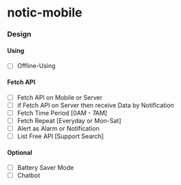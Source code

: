 # notic-mobile

### Design

#### Using

* [ ] Offline-Using

#### Fetch API

* [ ] Fetch API on Mobile or Server
* [ ] if Fetch API on Server then receive Data by Notification
* [ ] Fetch Time Period [0AM - 7AM]
* [ ] Fetch Repeat [Everyday or Mon-Sat]
* [ ] Alert as Alarm or Notification
* [ ] List Free API [Support Search]

#### Optional

* [ ] Battery Saver Mode
* [ ] Chatbot
